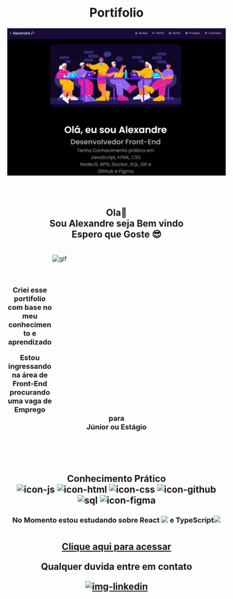 <div align="center">
  <h1> Portifolio </h1>

![preview](./assets/img/preview.svg)

</div>
<br>

 #
  <h2 align="center">
  Ola👋<br>
  Sou Alexandre seja Bem vindo<br>
  Espero que Goste 😎
  </h2><br>
  
  <img align="right" width="400" height="350" src="https://i.pinimg.com/originals/21/11/61/21116158daaeb1459b4ec0758505e1ad.gif" alt="gif">
  
  <br><br>
  <h3 align="center">
  Criei esse portifolio com base no meu<br>
  conhecimento e aprendizado<br>

  Estou ingressando na área de <strong>Front-End</strong><br>
  procurando uma vaga de Emprego para<br>
  Júnior ou Estágio<br>
</h3><br><br><br>

<h2 align="center">
  <strong>Conhecimento Prático</strong><br>

  
  <img width="50px" src="https://img.icons8.com/color/512/javascript.png" alt="icon-js">
  <img width="50px" src="https://img.icons8.com/color/512/html-5--v1.png" alt="icon-html">
  <img width="50px" src="https://img.icons8.com/color/512/css3.png" alt="icon-css">

  <img width="60px" src="https://img.icons8.com/sf-black-filled/512/github.png" alt="icon-github">
  <img width="50px" src="https://img.icons8.com/external-soft-fill-juicy-fish/512/external-sql-coding-and-development-soft-fill-soft-fill-juicy-fish.png" alt="sql">
  <img width="50px" src="https://img.icons8.com/fluency/512/figma.png" alt="icon-figma">

</h2>

<h3 align="center"> No Momento estou estudando sobre <strong>React</strong> <img width="30px" src="https://img.icons8.com/officel/2x/react.png"> e <strong>TypeScript</strong><img width="30px" src="https://img.icons8.com/fluency/512/typescript--v2.png">


#
<h2 align="center">

[Clique aqui para acessar]()

Qualquer duvida entre em contato 

<div class="contato">
  <a target="_blank" href="https://www.linkedin.com/in/allesoares/">
    <img width="50px" src="https://img.icons8.com/color/512/linkedin-circled.png" alt="img-linkedin">
  </a>
</div>
</h2> 